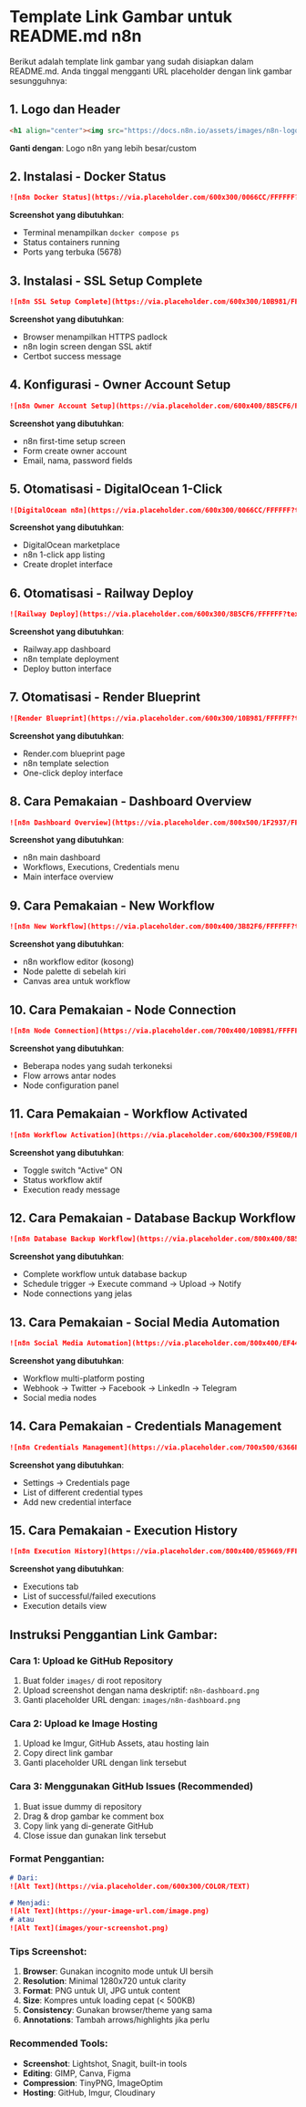 # Template Link Gambar untuk README.md n8n

Berikut adalah template link gambar yang sudah disiapkan dalam README.md. Anda tinggal mengganti URL placeholder dengan link gambar sesungguhnya:

## 1. Logo dan Header
```markdown
<h1 align="center"><img src="https://docs.n8n.io/assets/images/n8n-logo.png" width="400"></h1>
```
**Ganti dengan**: Logo n8n yang lebih besar/custom

## 2. Instalasi - Docker Status
```markdown
![n8n Docker Status](https://via.placeholder.com/600x300/0066CC/FFFFFF?text=n8n+Docker+Containers+Running)
```
**Screenshot yang dibutuhkan**: 
- Terminal menampilkan `docker compose ps` 
- Status containers running
- Ports yang terbuka (5678)

## 3. Instalasi - SSL Setup Complete
```markdown
![n8n SSL Setup Complete](https://via.placeholder.com/600x300/10B981/FFFFFF?text=n8n+SSL+Configuration+Complete)
```
**Screenshot yang dibutuhkan**:
- Browser menampilkan HTTPS padlock
- n8n login screen dengan SSL aktif
- Certbot success message

## 4. Konfigurasi - Owner Account Setup
```markdown
![n8n Owner Account Setup](https://via.placeholder.com/600x400/8B5CF6/FFFFFF?text=n8n+Owner+Account+Creation)
```
**Screenshot yang dibutuhkan**:
- n8n first-time setup screen
- Form create owner account
- Email, nama, password fields

## 5. Otomatisasi - DigitalOcean 1-Click
```markdown
![DigitalOcean n8n](https://via.placeholder.com/600x300/0066CC/FFFFFF?text=DigitalOcean+n8n+1-Click+Install)
```
**Screenshot yang dibutuhkan**:
- DigitalOcean marketplace
- n8n 1-click app listing
- Create droplet interface

## 6. Otomatisasi - Railway Deploy
```markdown
![Railway Deploy](https://via.placeholder.com/600x300/8B5CF6/FFFFFF?text=Railway+n8n+Deploy)
```
**Screenshot yang dibutuhkan**:
- Railway.app dashboard
- n8n template deployment
- Deploy button interface

## 7. Otomatisasi - Render Blueprint
```markdown
![Render Blueprint](https://via.placeholder.com/600x300/10B981/FFFFFF?text=Render+n8n+Blueprint)
```
**Screenshot yang dibutuhkan**:
- Render.com blueprint page
- n8n template selection
- One-click deploy interface

## 8. Cara Pemakaian - Dashboard Overview
```markdown
![n8n Dashboard Overview](https://via.placeholder.com/800x500/1F2937/FFFFFF?text=n8n+Dashboard+Interface)
```
**Screenshot yang dibutuhkan**:
- n8n main dashboard
- Workflows, Executions, Credentials menu
- Main interface overview

## 9. Cara Pemakaian - New Workflow
```markdown
![n8n New Workflow](https://via.placeholder.com/800x400/3B82F6/FFFFFF?text=n8n+Workflow+Editor)
```
**Screenshot yang dibutuhkan**:
- n8n workflow editor (kosong)
- Node palette di sebelah kiri
- Canvas area untuk workflow

## 10. Cara Pemakaian - Node Connection
```markdown
![n8n Node Connection](https://via.placeholder.com/700x400/10B981/FFFFFF?text=n8n+Node+Connections)
```
**Screenshot yang dibutuhkan**:
- Beberapa nodes yang sudah terkoneksi
- Flow arrows antar nodes
- Node configuration panel

## 11. Cara Pemakaian - Workflow Activated
```markdown
![n8n Workflow Activation](https://via.placeholder.com/600x300/F59E0B/FFFFFF?text=n8n+Workflow+Activated)
```
**Screenshot yang dibutuhkan**:
- Toggle switch "Active" ON
- Status workflow aktif
- Execution ready message

## 12. Cara Pemakaian - Database Backup Workflow
```markdown
![n8n Database Backup Workflow](https://via.placeholder.com/800x400/8B5CF6/FFFFFF?text=n8n+Database+Backup+Workflow)
```
**Screenshot yang dibutuhkan**:
- Complete workflow untuk database backup
- Schedule trigger → Execute command → Upload → Notify
- Node connections yang jelas

## 13. Cara Pemakaian - Social Media Automation
```markdown
![n8n Social Media Automation](https://via.placeholder.com/800x400/EF4444/FFFFFF?text=n8n+Social+Media+Automation)
```
**Screenshot yang dibutuhkan**:
- Workflow multi-platform posting
- Webhook → Twitter → Facebook → LinkedIn → Telegram
- Social media nodes

## 14. Cara Pemakaian - Credentials Management
```markdown
![n8n Credentials Management](https://via.placeholder.com/700x500/6366F1/FFFFFF?text=n8n+Credentials+Setup)
```
**Screenshot yang dibutuhkan**:
- Settings → Credentials page
- List of different credential types
- Add new credential interface

## 15. Cara Pemakaian - Execution History
```markdown
![n8n Execution History](https://via.placeholder.com/800x400/059669/FFFFFF?text=n8n+Execution+Monitoring)
```
**Screenshot yang dibutuhkan**:
- Executions tab
- List of successful/failed executions
- Execution details view

## Instruksi Penggantian Link Gambar:

### Cara 1: Upload ke GitHub Repository
1. Buat folder `images/` di root repository
2. Upload screenshot dengan nama deskriptif: `n8n-dashboard.png`
3. Ganti placeholder URL dengan: `images/n8n-dashboard.png`

### Cara 2: Upload ke Image Hosting
1. Upload ke Imgur, GitHub Assets, atau hosting lain
2. Copy direct link gambar
3. Ganti placeholder URL dengan link tersebut

### Cara 3: Menggunakan GitHub Issues (Recommended)
1. Buat issue dummy di repository
2. Drag & drop gambar ke comment box
3. Copy link yang di-generate GitHub
4. Close issue dan gunakan link tersebut

### Format Penggantian:
```markdown
# Dari:
![Alt Text](https://via.placeholder.com/600x300/COLOR/TEXT)

# Menjadi:
![Alt Text](https://your-image-url.com/image.png)
# atau
![Alt Text](images/your-screenshot.png)
```

### Tips Screenshot:
1. **Browser**: Gunakan incognito mode untuk UI bersih
2. **Resolution**: Minimal 1280x720 untuk clarity
3. **Format**: PNG untuk UI, JPG untuk content
4. **Size**: Kompres untuk loading cepat (< 500KB)
5. **Consistency**: Gunakan browser/theme yang sama
6. **Annotations**: Tambah arrows/highlights jika perlu

### Recommended Tools:
- **Screenshot**: Lightshot, Snagit, built-in tools
- **Editing**: GIMP, Canva, Figma
- **Compression**: TinyPNG, ImageOptim
- **Hosting**: GitHub, Imgur, Cloudinary